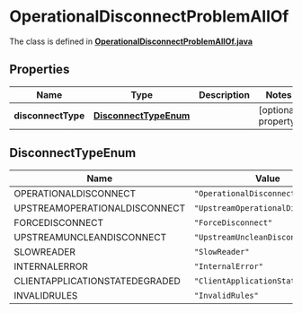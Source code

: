 

# OperationalDisconnectProblemAllOf

The class is defined in **[OperationalDisconnectProblemAllOf.java](../../src/main/java/example/micronaut/model/OperationalDisconnectProblemAllOf.java)**

## Properties

Name | Type | Description | Notes
------------ | ------------- | ------------- | -------------
**disconnectType** | [**DisconnectTypeEnum**](#DisconnectTypeEnum) |  |  [optional property]

## DisconnectTypeEnum

Name | Value
---- | -----
OPERATIONALDISCONNECT | `"OperationalDisconnect"`
UPSTREAMOPERATIONALDISCONNECT | `"UpstreamOperationalDisconnect"`
FORCEDISCONNECT | `"ForceDisconnect"`
UPSTREAMUNCLEANDISCONNECT | `"UpstreamUncleanDisconnect"`
SLOWREADER | `"SlowReader"`
INTERNALERROR | `"InternalError"`
CLIENTAPPLICATIONSTATEDEGRADED | `"ClientApplicationStateDegraded"`
INVALIDRULES | `"InvalidRules"`


